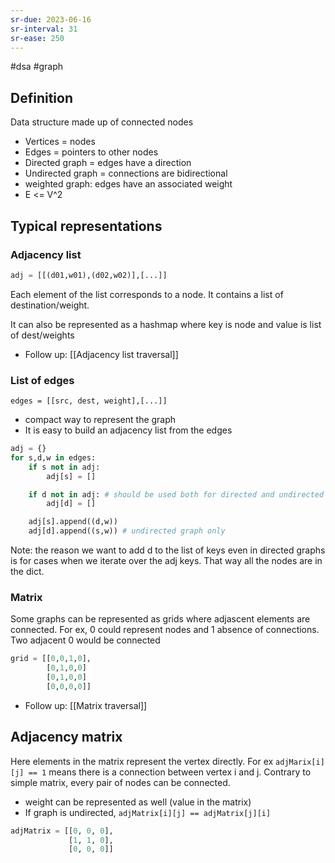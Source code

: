 ```yaml
---
sr-due: 2023-06-16
sr-interval: 31
sr-ease: 250
---
```


#dsa #graph

## Definition

Data structure made up of connected nodes

- Vertices = nodes
- Edges = pointers to other nodes
- Directed graph = edges have a direction
- Undirected graph = connections are bidirectional
- weighted graph: edges have an associated weight
- E <= V^2

## Typical representations

### Adjacency list

```python
adj = [[(d01,w01),(d02,w02)],[...]]
```

Each element of the list corresponds to a node. It contains a list of destination/weight.

It can also be represented as a hashmap where key is node and value is list of dest/weights

- Follow up: [[Adjacency list traversal]]

### List of edges

```
edges = [[src, dest, weight],[...]]
```

- compact way to represent the graph
- It is easy to build an adjacency list from the edges

```python
adj = {}
for s,d,w in edges:
	if s not in adj:
		adj[s] = []

	if d not in adj: # should be used both for directed and undirected
		adj[d] = []

    adj[s].append((d,w))
    adj[d].append((s,w)) # undirected graph only
```

Note: the reason we want to add d to the list of keys even in directed graphs is for cases when
we iterate over the adj keys. That way all the nodes are in the dict.

### Matrix

Some graphs can be represented as grids where adjascent elements are connected.
For ex, 0 could represent nodes and 1 absence of connections. Two adjacent 0 would be connected

```python
grid = [[0,0,1,0],
		[0,1,0,0]
	    [0,1,0,0]
	    [0,0,0,0]]
```

- Follow up: [[Matrix traversal]]

## Adjacency matrix

Here elements in the matrix represent the vertex directly.
For ex `adjMarix[i][j] == 1` means there is a connection between vertex i and j.
Contrary to simple matrix, every pair of nodes can be connected.

- weight can be represented as well (value in the matrix)
- If graph is undirected, `adjMatrix[i][j] == adjMatrix[j][i]`

```python
adjMatrix = [[0, 0, 0],
             [1, 1, 0],
             [0, 0, 0]]
```
